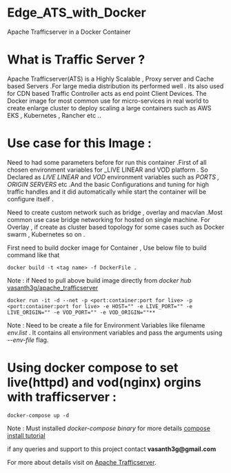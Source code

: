 # Edge_ATS_with_Docker
Apache Trafficserver in a Docker Container

# What is Traffic Server ?
Apache Trafficserver(ATS) is a Highly Scalable , Proxy server and Cache based Servers .For large media distribution its performed well . its also used for CDN based Traffic Controller acts as end point Client Devices. The Docker image for most common use for micro-services in real world to create enlarge cluster to deploy scaling a large containers such as AWS EKS , Kubernetes , Rancher etc ..

# Use case for this Image :

Need to had some parameters before for run this container .First of all chosen environment variables for _LIVE LINEAR and VOD platform . So Declared as _LIVE LINEAR_ and _VOD_ environment variables such as _PORTS , ORIGIN SERVERS_ etc .And the basic Configurations and tuning for high traffic handles and it did automatically while start the container will be configure itself .

Need to create custom network such as bridge , overlay and macvlan .Most common use case bridge networking for hosted on single machine. For Overlay , if create as cluster based topology  for some cases  such as Docker swarm , Kubernetes so on .

First need to build docker image for Container , Use below file to build command like that

```
docker build -t <tag name> -f DockerFile . 
```
Note : if Need to pull above build image directly  from _docker hub_ [vasanth3g/apache_trafficserver](https://hub.docker.com/r/vasanth3g/apache_trafficserver)

```
docker run -it -d --net -p <port:container:port for live> -p <port:container:port for live> -e HOST="" -e LIVE_PORT="" -e LIVE_ORIGIN="" -e VOD_PORT="" -e VOD_ORIGIN=""**
```

Note : Need to be create a file for Environment Variables like filename _env.list_ . It contains all environment variables and pass the arguments using _--env-file_ flag.

# Using docker compose to set live(httpd) and vod(nginx) orgins with trafficserver :

```
docker-compose up -d 
```
Note : Must installed _docker-compose binary_ for more details [compose install tutorial](https://docs.docker.com/compose/install/)

if any queries and support to this project contact __vasanth3g@gmail.com__

For more about details visit on [Apache Trafficserver](https://docs.trafficserver.apache.org/).

